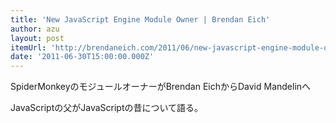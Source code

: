 ```yaml
---
title: 'New JavaScript Engine Module Owner | Brendan Eich'
author: azu
layout: post
itemUrl: 'http://brendaneich.com/2011/06/new-javascript-engine-module-owner/'
date: '2011-06-30T15:00:00.000Z'
---
```

SpiderMonkeyのモジュールオーナーがBrendan EichからDavid Mandelinへ

JavaScriptの父がJavaScriptの昔について語る。
